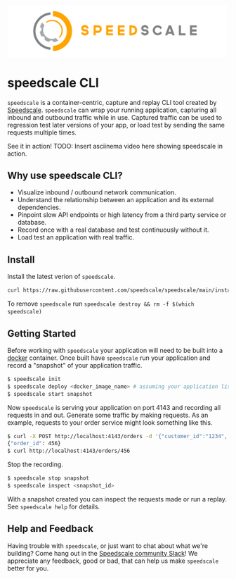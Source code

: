 <img src="/logo/gold_speedscale_logo_landscape_large.png" width="500">

# speedscale CLI

`speedscale` is a container-centric, capture and replay CLI tool created by [Speedscale](https://speedscale.com).  `speedscale` can wrap
your running application, capturing all inbound and outbound traffic while in use.  Captured traffic can be used to regression test later
versions of your app, or load test by sending the same requests multiple times.

See it in action!
TODO: Insert asciinema video here showing speedscale in action.

## Why use speedscale CLI?

- Visualize inbound / outbound network communication.
- Understand the relationship between an application and its external dependencies.
- Pinpoint slow API endpoints or high latency from a third party service or database.
- Record once with a real database and test continuously without it.
- Load test an application with real traffic.

## Install

Install the latest verion of `speedscale`.

```bash
curl https://raw.githubusercontent.com/speedscale/speedscale/main/install | bash
```

To remove `speedscale` run `speedscale destroy && rm -f $(which speedscale)`

## Getting Started

Before working with `speedscale` your application will need to be built into a [docker](https://docs.docker.com/) container.  Once built
have `speedscale` run your application and record a "snapshot" of your application traffic.

```bash
$ speedscale init
$ speedscale deploy <docker_image_name> # assuming your application listens on port 80
$ speedscale start snapshot
```

Now `speedscale` is serving your application on port 4143 and recording all requests in and out.
Generate some traffic by making requests. As an example, requests to your order service might look something like this.

```bash
$ curl -X POST http://localhost:4143/orders -d '{"customer_id":"1234", "amount": 123.45}'
{"order_id": 456}
$ curl http://localhost:4143/orders/456
```

Stop the recording.

```bash
$ speedscale stop snapshot
$ speedscale inspect <snapshot_id>
```

With a snapshot created you can inspect the requests made or run a replay.  See `speedscale help` for details.

## Help and Feedback

Having trouble with `speedscale`, or just want to chat about what we're building?
Come hang out in the [Speedscale community Slack](https://join.slack.com/t/speedscalecommunity/shared_invite/zt-x5rcrzn4-XHG1QqcHNXIM~4yozRrz8A)!
We appreciate any feedback, good or bad, that can help us make `speedscale` better for you.

